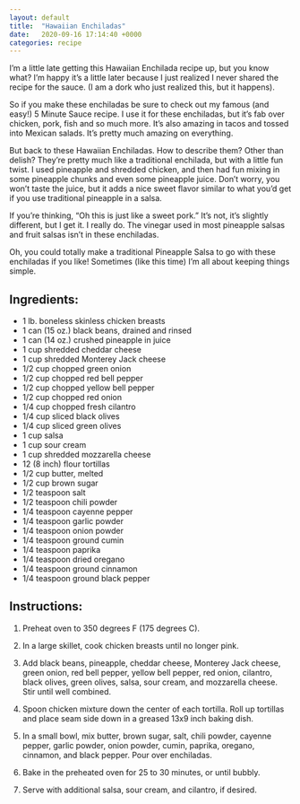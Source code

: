 ```yaml
---
layout: default
title:  "Hawaiian Enchiladas"
date:   2020-09-16 17:14:40 +0000
categories: recipe
---
```

I’m a little late getting this Hawaiian Enchilada recipe up, but you know what? I’m happy it’s a little later because I just realized I never shared the recipe for the sauce. (I am a dork who just realized this, but it happens).

So if you make these enchiladas be sure to check out my famous (and easy!) 5 Minute Sauce recipe. I use it for these enchiladas, but it’s fab over chicken, pork, fish and so much more. It’s also amazing in tacos and tossed into Mexican salads. It’s pretty much amazing on everything.

But back to these Hawaiian Enchiladas. How to describe them? Other than delish? They’re pretty much like a traditional enchilada, but with a little fun twist. I used pineapple and shredded chicken, and then had fun mixing in some pineapple chunks and even some pineapple juice. Don’t worry, you won’t taste the juice, but it adds a nice sweet flavor similar to what you’d get if you use traditional pineapple in a salsa.

If you’re thinking, “Oh this is just like a sweet pork.” It’s not, it’s slightly different, but I get it. I really do. The vinegar used in most pineapple salsas and fruit salsas isn’t in these enchiladas.

Oh, you could totally make a traditional Pineapple Salsa to go with these enchiladas if you like! Sometimes (like this time) I’m all about keeping things simple.


## Ingredients:

- 1 lb. boneless skinless chicken breasts
- 1 can (15 oz.) black beans, drained and rinsed
- 1 can (14 oz.) crushed pineapple in juice
- 1 cup shredded cheddar cheese
- 1 cup shredded Monterey Jack cheese
- 1/2 cup chopped green onion
- 1/2 cup chopped red bell pepper
- 1/2 cup chopped yellow bell pepper
- 1/2 cup chopped red onion
- 1/4 cup chopped fresh cilantro
- 1/4 cup sliced black olives
- 1/4 cup sliced green olives
- 1 cup salsa
- 1 cup sour cream
- 1 cup shredded mozzarella cheese
- 12 (8 inch) flour tortillas
- 1/2 cup butter, melted
- 1/2 cup brown sugar
- 1/2 teaspoon salt
- 1/2 teaspoon chili powder
- 1/4 teaspoon cayenne pepper
- 1/4 teaspoon garlic powder
- 1/4 teaspoon onion powder
- 1/4 teaspoon ground cumin
- 1/4 teaspoon paprika
- 1/4 teaspoon dried oregano
- 1/4 teaspoon ground cinnamon
- 1/4 teaspoon ground black pepper


## Instructions:

1. Preheat oven to 350 degrees F (175 degrees C).

2. In a large skillet, cook chicken breasts until no longer pink.

3. Add black beans, pineapple, cheddar cheese, Monterey Jack cheese, green onion, red bell pepper, yellow bell pepper, red onion, cilantro, black olives, green olives, salsa, sour cream, and mozzarella cheese. Stir until well combined.

4. Spoon chicken mixture down the center of each tortilla. Roll up tortillas and place seam side down in a greased 13x9 inch baking dish.

5. In a small bowl, mix butter, brown sugar, salt, chili powder, cayenne pepper, garlic powder, onion powder, cumin, paprika, oregano, cinnamon, and black pepper. Pour over enchiladas.

6. Bake in the preheated oven for 25 to 30 minutes, or until bubbly.

7. Serve with additional salsa, sour cream, and cilantro, if desired.

